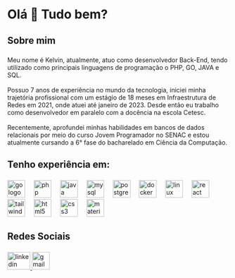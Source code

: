 <h1 align="left">Olá 👋 Tudo bem?</h1>

###

<h2 align="left">Sobre mim</h2>

###

<p align="left">Meu nome é Kelvin, atualmente, atuo como desenvolvedor Back-End, tendo utilizado como principais linguagens de programação o PHP, GO, JAVA e SQL.<br><br>Possuo 7 anos de experiência no mundo da tecnologia, iniciei minha trajetória profissional com um estágio de 18 meses em Infraestrutura de Redes em 2021, onde atuei até janeiro de 2023. Desde então eu trabalho como desenvolvedor em paralelo com a docência na escola Cetesc.<br><br>Recentemente, aprofundei minhas habilidades em bancos de dados relacionais por meio do curso Jovem Programador no SENAC e estou atualmente cursando a 6° fase do bacharelado em Ciência da Computação.</p>

###

<h2 align="left">Tenho experiência em:</h2>

###

<div align="left">
  <img src="https://cdn.jsdelivr.net/gh/devicons/devicon/icons/go/go-original-wordmark.svg" height="40" alt="go logo"  />
  <img width="12" />
  <img src="https://cdn.jsdelivr.net/gh/devicons/devicon/icons/php/php-original.svg" height="40" alt="php logo"  />
  <img width="12" />
  <img src="https://cdn.jsdelivr.net/gh/devicons/devicon/icons/java/java-original-wordmark.svg" height="40" alt="java logo"  />
  <img width="12" />
  <img src="https://cdn.jsdelivr.net/gh/devicons/devicon/icons/mysql/mysql-original.svg" height="40" alt="mysql logo"  />
  <img width="12" />
  <img src="https://cdn.jsdelivr.net/gh/devicons/devicon/icons/postgresql/postgresql-original.svg" height="40" alt="postgresql logo"  />
  <img width="12" />
  <img src="https://cdn.jsdelivr.net/gh/devicons/devicon/icons/docker/docker-plain-wordmark.svg" height="40" alt="docker logo"  />
  <img width="12" />
  <img src="https://cdn.jsdelivr.net/gh/devicons/devicon/icons/linux/linux-original.svg" height="40" alt="linux logo"  />
  <img width="12" />
  <img src="https://cdn.jsdelivr.net/gh/devicons/devicon/icons/react/react-original-wordmark.svg" height="40" alt="react logo"  />
  <img width="12" />
  <img src="https://cdn.simpleicons.org/tailwindcss/06B6D4" height="40" alt="tailwindcss logo"  />
  <img width="12" />
  <img src="https://cdn.jsdelivr.net/gh/devicons/devicon/icons/html5/html5-plain-wordmark.svg" height="40" alt="html5 logo"  />
  <img width="12" />
  <img src="https://cdn.jsdelivr.net/gh/devicons/devicon/icons/css3/css3-plain-wordmark.svg" height="40" alt="css3 logo"  />
  <img width="12" />
  <img src="https://cdn.jsdelivr.net/gh/devicons/devicon/icons/materialui/materialui-original.svg" height="40" alt="materialui logo"  />
</div>

###

<h2 align="left">Redes Sociais</h2>

###

<div align="left">
  <a href="https://www.linkedin.com/in/kelvin-lazzaris" target="_blank">
    <img src="https://raw.githubusercontent.com/maurodesouza/profile-readme-generator/master/src/assets/icons/social/linkedin/default.svg" width="52" height="40" alt="linkedin logo"  />
  </a>
  <a href="mailto:contatokelvin2@gmail.com" target="_blank">
    <img src="https://ssl.gstatic.com/ui/v1/icons/mail/rfr/gmail.ico" height="40" alt="gmail logo" />
  </a>
</div>

###
